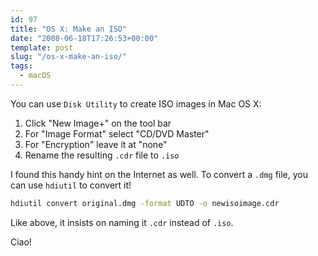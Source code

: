 ```yaml
---
id: 97
title: "OS X: Make an ISO"
date: "2008-06-18T17:26:53+00:00"
template: post
slug: "/os-x-make-an-iso/"
tags:
  - macOS
---
```


You can use `Disk Utility` to create ISO images in Mac OS X:

1.  Click "New Image+" on the tool bar
2.  For "Image Format" select "CD/DVD Master"
3.  For "Encryption" leave it at "none"
4.  Rename the resulting `.cdr` file to `.iso`

I found this handy hint on the Internet as well. To convert a `.dmg` file, you
can use `hdiutil` to convert it!

<!-- more -->

```bash
hdiutil convert original.dmg -format UDTO -o newisoimage.cdr
```

Like above, it insists on naming it `.cdr` instead of `.iso`.

Ciao!
